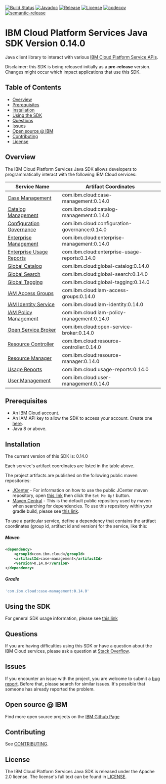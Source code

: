[![Build Status](https://travis-ci.com/IBM/platform-services-java-sdk.svg?branch=master)](https://travis-ci.com/IBM/platform-services-java-sdk)
[![Javadoc](https://img.shields.io/static/v1?label=javadoc&message=latest&color=blue)](https://ibm.github.io/platform-services-java-sdk/docs/latest)
[![Release](https://img.shields.io/github/v/release/IBM/platform-services-java-sdk)](https://github.com/IBM/platform-services-java-sdk/releases/latest)
[![License](https://img.shields.io/badge/License-Apache%202.0-blue.svg)](https://opensource.org/licenses/Apache-2.0)
[![codecov](https://codecov.io/gh/IBM/platform-services-java-sdk/branch/master/graph/badge.svg)](https://codecov.io/gh/IBM/platform-services-java-sdk)
[![semantic-release](https://img.shields.io/badge/%20%20%F0%9F%93%A6%F0%9F%9A%80-semantic--release-e10079.svg)](https://github.com/semantic-release/semantic-release)


# IBM Cloud Platform Services Java SDK Version 0.14.0

Java client library to interact with various 
[IBM Cloud Platform Service APIs](https://cloud.ibm.com/docs?tab=api-docs&category=platform_services).

Disclaimer: this SDK is being released initially as a **pre-release** version.
Changes might occur which impact applications that use this SDK.

## Table of Contents

<!--
  The TOC below is generated using the `markdown-toc` node package.

      https://github.com/jonschlinkert/markdown-toc

  You should regenerate the TOC after making changes to this file.

      npx markdown-toc --maxdepth 4 -i README.md
  -->

<!-- toc -->

- [Overview](#overview)
- [Prerequisites](#prerequisites)
- [Installation](#installation)
- [Using the SDK](#using-the-sdk)
- [Questions](#questions)
- [Issues](#issues)
- [Open source @ IBM](#open-source--ibm)
- [Contributing](#contributing)
- [License](#license)

<!-- tocstop -->

## Overview

The IBM Cloud Platform Services Java SDK allows developers to programmatically interact with the following IBM Cloud services:

Service Name | Artifact Coordinates
--- | --- 
[Case Management](https://cloud.ibm.com/apidocs/case-management) | com.ibm.cloud:case-management:0.14.0
[Catalog Management](https://cloud.ibm.com/apidocs/resource-catalog/private-catalog) | com.ibm.cloud:catalog-management:0.14.0
[Configuration Governance](https://cloud.ibm.com/apidocs/security-compliance/config) | com.ibm.cloud:configuration-governance:0.14.0
[Enterprise Management](https://cloud.ibm.com/apidocs/enterprise-apis/enterprise) | com.ibm.cloud:enterprise-management:0.14.0
[Enterprise Usage Reports](https://cloud.ibm.com/apidocs/enterprise-apis/resource-usage-reports) | com.ibm.cloud:enterprise-usage-reports:0.14.0
[Global Catalog](https://cloud.ibm.com/apidocs/resource-catalog/global-catalog) | com.ibm.cloud:global-catalog:0.14.0
[Global Search](https://cloud.ibm.com/apidocs/search) | com.ibm.cloud:global-search:0.14.0
[Global Tagging](https://cloud.ibm.com/apidocs/tagging) | com.ibm.cloud:global-tagging:0.14.0
[IAM Access Groups](https://cloud.ibm.com/apidocs/iam-access-groups) | com.ibm.cloud:iam-access-groups:0.14.0
[IAM Identity Service](https://cloud.ibm.com/apidocs/iam-identity-token-api) | com.ibm.cloud:iam-identity:0.14.0
[IAM Policy Management](https://cloud.ibm.com/apidocs/iam-policy-management) | com.ibm.cloud:iam-policy-management:0.14.0
[Open Service Broker](https://cloud.ibm.com/apidocs/resource-controller/ibm-cloud-osb-api) | com.ibm.cloud:open-service-broker:0.14.0
[Resource Controller](https://cloud.ibm.com/apidocs/resource-controller/resource-controller) | com.ibm.cloud:resource-controller:0.14.0
[Resource Manager](https://cloud.ibm.com/apidocs/resource-controller/resource-manager) | com.ibm.cloud:resource-manager:0.14.0
[Usage Reports](https://cloud.ibm.com/apidocs/metering-reporting) | com.ibm.cloud:usage-reports:0.14.0
[User Management](https://cloud.ibm.com/apidocs/user-management) | com.ibm.cloud:user-management:0.14.0

## Prerequisites

[ibm-cloud-onboarding]: https://cloud.ibm.com/registration

* An [IBM Cloud][ibm-cloud-onboarding] account.
* An IAM API key to allow the SDK to access your account. Create one [here](https://cloud.ibm.com/iam/apikeys).
* Java 8 or above.

## Installation
The current version of this SDK is: 0.14.0

Each service's artifact coordinates are listed in the table above.

The project artifacts are published on the following public maven repositories:
- [JCenter](https://bintray.com/bintray/jcenter) - For information on how to use the
public JCenter maven repository, open [this link](https://bintray.com/bintray/jcenter)
then click the `Set Me Up!` button.
- [Maven Central](https://repo1.maven.org/maven2/) - This is the default public repository
used by maven when searching for dependencies.  To use this repository within your
gradle build, please see
[this link](https://docs.gradle.org/current/userguide/declaring_repositories.html).

To use a particular service, define a dependency that contains the
artifact coordinates (group id, artifact id and version) for the service, like this:

##### Maven

```xml
<dependency>
    <groupId>com.ibm.cloud</groupId>
    <artifactId>case-management</artifactId>
    <version>0.14.0</version>
</dependency>
```

##### Gradle
```gradle
'com.ibm.cloud:case-management:0.14.0'
```

## Using the SDK
For general SDK usage information, please see [this link](https://github.com/IBM/ibm-cloud-sdk-common/blob/master/README.md)

## Questions

If you are having difficulties using this SDK or have a question about the IBM Cloud services,
please ask a question at
[Stack Overflow](http://stackoverflow.com/questions/ask?tags=ibm-cloud).

## Issues
If you encounter an issue with the project, you are welcome to submit a
[bug report](https://github.com/IBM/platform-services-java-sdk/issues).
Before that, please search for similar issues. It's possible that someone has already reported the problem.

## Open source @ IBM
Find more open source projects on the [IBM Github Page](http://ibm.github.io/)

## Contributing
See [CONTRIBUTING](CONTRIBUTING.md).

## License

The IBM Cloud Platform Services Java SDK is released under the Apache 2.0 license.
The license's full text can be found in
[LICENSE](LICENSE).
